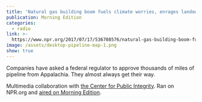 ```yaml
---
title: 'Natural gas building boom fuels climate worries, enrages landowners'
publication: Morning Edition
categories:
  - radio
link: >-
  https://www.npr.org/2017/07/17/536708576/natural-gas-building-boom-fuels-climate-worries-enrages-landowners
image: /assets/desktop-pipeline-map-1.png
show: true
---
```


Companies have asked a federal regulator to approve thousands of miles of pipeline from Appalachia. They almost always get their way.

Multimedia collaboration with [the Center for Public Integrity](https://www.publicintegrity.org/2017/07/17/20982/natural-gas-building-boom-fuels-climate-worries-enrages-landowners). Ran on NPR.org and [aired on Morning Edition](http://www.npr.org/templates/transcript/transcript.php?storyId=536708576).
